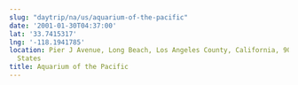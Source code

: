 ```yaml
---
slug: "daytrip/na/us/aquarium-of-the-pacific"
date: '2001-01-30T04:37:00'
lat: '33.7415317'
lng: '-118.1941785'
location: Pier J Avenue, Long Beach, Los Angeles County, California, 90802, United
  States
title: Aquarium of the Pacific
---
```



